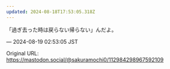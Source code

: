 ```yaml
---
updated: 2024-08-18T17:53:05.318Z
---
```


<p>「過ぎ去った時は戻らない帰らない」んだよ。</p>

&mdash; 2024-08-19 02:53:05 JST

Original URL: https://mastodon.social/@sakuramochi0/112984298967592109
